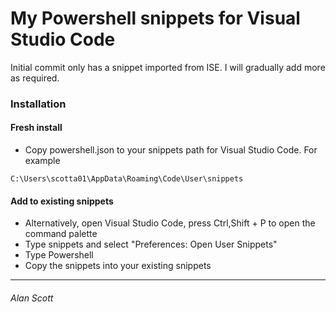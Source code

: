 # My Powershell snippets for Visual Studio Code

Initial commit only has a snippet imported from ISE. I will gradually add more as required.

### Installation
#### Fresh install
* Copy powershell.json to your snippets path for Visual Studio Code. For example
```
C:\Users\scotta01\AppData\Roaming\Code\User\snippets
```
#### Add to existing snippets

* Alternatively, open Visual Studio Code, press Ctrl,Shift + P to open the command palette
* Type snippets and select "Preferences: Open User Snippets"
* Type Powershell
* Copy the snippets into your existing snippets

---
###### Alan Scott